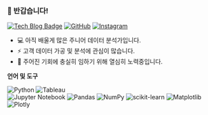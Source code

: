 ### 👋 반갑습니다!

[![Tech Blog Badge](https://img.shields.io/badge/Blog-CC0000?style=flat-square&logo=blogger&logoColor=white&link=https://seminj.tistory.com/)](https://seminj.tistory.com/) 
[![GitHub](https://img.shields.io/badge/github-%23121011.svg?style=flat-square&logo=github&logoColor=white&link=https://seminj.github.com)](https://seminj.github.io)
[![Instagram](https://img.shields.io/badge/Instagram-%23E4405F.svg?style=flat-square&logo=Instagram&logoColor=white&link=https://www.instagram.com/se_m.ni/)](https://www.instagram.com/se_m.ni/)


* 💻 아직 배울게 많은 주니어 데이터 분석가입니다.
* ⚡ 고객 데이터 가공 및 분석에 관심이 많습니다. 
* 🌈 주어진 기회에 충실히 임하기 위해 열심히 노력중입니다.

**언어 및 도구**  

![Python](https://img.shields.io/badge/python-darkblue?style=flat-square&logo=python&logoColor=white)
![Tableau](https://img.shields.io/badge/Tableau-%#E97627.svg?style=flat-square&logo=Tableau&logoColor=white)<br>
![Jupyter Notebook](https://img.shields.io/badge/jupyter-%23FA0F00.svg?style=flat-square&logo=jupyter&logoColor=white)
![Pandas](https://img.shields.io/badge/pandas-%23150458.svg?style=flat-square&logo=pandas&logoColor=white)
![NumPy](https://img.shields.io/badge/numpy-%23013243.svg?style=flat-square&logo=numpy&logoColor=white)
![scikit-learn](https://img.shields.io/badge/scikit--learn-%23F7931E.svg?style=flat-square&logo=scikit-learn&logoColor=white)
![Matplotlib](https://img.shields.io/badge/Matplotlib-%2357A143.svg?style=flat-square&logo=plotly&logoColor=white)
![Plotly](https://img.shields.io/badge/Plotly-%233F4F75.svg?style=flat-square&logo=plotly&logoColor=white)
